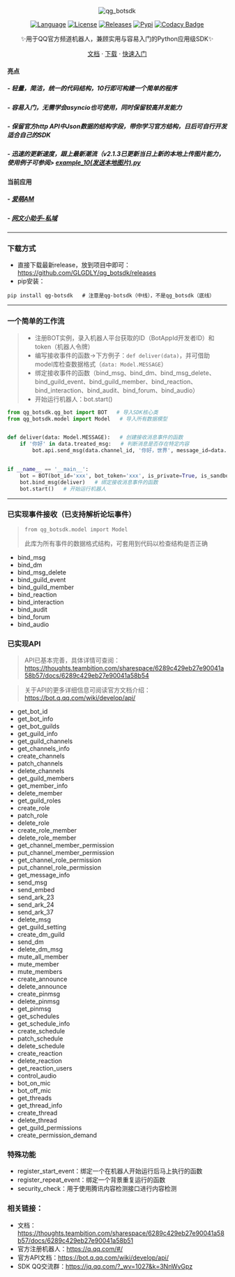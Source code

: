 <div align="center">
    
![qg_botsdk](https://socialify.git.ci/GLGDLY/qg_botsdk/image?description=1&font=Source%20Code%20Pro&forks=1&issues=1&language=1&logo=https%3A%2F%2Fgithub.com%2Ftencent-connect%2Fbot-docs%2Fblob%2Fmain%2Fdocs%2F.vuepress%2Fpublic%2Ffavicon-64px.png%3Fraw%3Dtrue&name=1&owner=1&pattern=Floating%20Cogs&pulls=1&stargazers=1&theme=Light)

[![Language](https://img.shields.io/badge/language-python-green.svg?style=plastic)](https://www.python.org/)
[![License](https://img.shields.io/badge/license-MIT-orange.svg?style=plastic)](https://github.com/GLGDLY/qg_botsdk/blob/master/LICENSE)
[![Releases](https://img.shields.io/github/v/release/GLGDLY/qg_botsdk?style=plastic)](https://github.com/GLGDLY/qg_botsdk/releases)
[![Pypi](https://img.shields.io/pypi/dw/qg-botsdk?style=plastic&color=blue)](https://pypi.org/project/qg-botsdk/)
[![Codacy Badge](https://app.codacy.com/project/badge/Grade/f015549b3dba4602be2fe0f5d8b0a8d5)](https://www.codacy.com/gh/GLGDLY/qg_botsdk/dashboard?utm_source=github.com&utm_medium=referral&utm_content=GLGDLY/qg_botsdk&utm_campaign=Badge_Grade)

✨用于QQ官方频道机器人，兼顾实用与容易入门的Python应用级SDK✨

[文档](https://thoughts.teambition.com/sharespace/6289c429eb27e90041a58b57/docs/6289c429eb27e90041a58b51)
·
[下载](https://github.com/GLGDLY/qg_botsdk/releases)
·
[快速入门](https://thoughts.teambition.com/sharespace/6289c429eb27e90041a58b57/docs/6289c429eb27e90041a58b52)

</div>

#### 亮点

##### -   轻量，简洁，统一的代码结构，10行即可构建一个简单的程序

##### -   容易入门，无需学会asyncio也可使用，同时保留较高并发能力

##### -   保留官方http API中Json数据的结构字段，带你学习官方结构，日后可自行开发适合自己的SDK

##### -   迅速的更新速度，跟上最新潮流（v2.1.3已更新当日上新的本地上传图片能力，使用例子可参阅> [example_10(发送本地图片).py](./example/example_10(发送本地图片).py)

#### 当前应用

##### - [爱萌AM](https://qun.qq.com/qunpro/robot/share?robot_appid=101986932)

##### - [网文小助手-私域](https://qun.qq.com/qunpro/robot/share?robot_appid=101987294)

* * *

### 下载方式

-   直接下载最新release，放到项目中即可：<https://github.com/GLGDLY/qg_botsdk/releases>
-   pip安装：

```shell bash
pip install qg-botsdk   # 注意是qg-botsdk（中线），不是qg_botsdk（底线）
```

* * *

### 一个简单的工作流

> -   注册BOT实例，录入机器人平台获取的ID（BotAppId开发者ID）和token（机器人令牌）
> -   编写接收事件的函数->下方例子：`def deliver(data)`，并可借助model库检查数据格式（`data: Model.MESSAGE`）
> -   绑定接收事件的函数（bind_msg、bind_dm、bind_msg_delete、bind_guild_event、bind_guild_member、bind_reaction、bind_interaction、bind_audit、bind_forum、bind_audio）
> -   开始运行机器人：bot.start()

```python
from qg_botsdk.qg_bot import BOT   # 导入SDK核心类
from qg_botsdk.model import Model   # 导入所有数据模型


def deliver(data: Model.MESSAGE):   # 创建接收消息事件的函数
    if '你好' in data.treated_msg:   # 判断消息是否存在特定内容
        bot.api.send_msg(data.channel_id, '你好，世界', message_id=data.id)   # 发送被动回复（带message_id）


if __name__ == '__main__':
    bot = BOT(bot_id='xxx', bot_token='xxx', is_private=True, is_sandbox=True)   # 实例化SDK核心类
    bot.bind_msg(deliver)   # 绑定接收消息事件的函数
    bot.start()   # 开始运行机器人
```

* * *

### 已实现事件接收（已支持解析论坛事件）

> `from qg_botsdk.model import Model` 
>
> 此库为所有事件的数据格式结构，可套用到代码以检查结构是否正确

-   bind_msg
-   bind_dm
-   bind_msg_delete
-   bind_guild_event
-   bind_guild_member
-   bind_reaction
-   bind_interaction
-   bind_audit
-   bind_forum
-   bind_audio

### 已实现API

> API已基本完善，具体详情可查阅：<https://thoughts.teambition.com/sharespace/6289c429eb27e90041a58b57/docs/6289c429eb27e90041a58b54>

> 关于API的更多详细信息可阅读官方文档介绍：<https://bot.q.qq.com/wiki/develop/api/>

-   get_bot_id
-   get_bot_info
-   get_bot_guilds
-   get_guild_info
-   get_guild_channels
-   get_channels_info
-   create_channels
-   patch_channels
-   delete_channels
-   get_guild_members
-   get_member_info
-   delete_member
-   get_guild_roles
-   create_role
-   patch_role
-   delete_role
-   create_role_member
-   delete_role_member
-   get_channel_member_permission
-   put_channel_member_permission
-   get_channel_role_permission
-   put_channel_role_permission
-   get_message_info
-   send_msg
-   send_embed
-   send_ark_23
-   send_ark_24
-   send_ark_37
-   delete_msg
-   get_guild_setting
-   create_dm_guild
-   send_dm
-   delete_dm_msg
-   mute_all_member
-   mute_member
-   mute_members
-   create_announce
-   delete_announce
-   create_pinmsg
-   delete_pinmsg
-   get_pinmsg
-   get_schedules
-   get_schedule_info
-   create_schedule
-   patch_schedule
-   delete_schedule
-   create_reaction
-   delete_reaction
-   get_reaction_users
-   control_audio
-   bot_on_mic
-   bot_off_mic
-   get_threads
-   get_thread_info
-   create_thread
-   delete_thread
-   get_guild_permissions
-   create_permission_demand

### 特殊功能

-   register_start_event：绑定一个在机器人开始运行后马上执行的函数
-   register_repeat_event：绑定一个背景重复运行的函数
-   security_check：用于使用腾讯内容检测接口进行内容检测

### 相关链接：

-   文档：<https://thoughts.teambition.com/sharespace/6289c429eb27e90041a58b57/docs/6289c429eb27e90041a58b51>
-   官方注册机器人：<https://q.qq.com/#/>
-   官方API文档：<https://bot.q.qq.com/wiki/develop/api/>
-   SDK QQ交流群：<https://jq.qq.com/?_wv=1027&k=3NnWvGpz>
